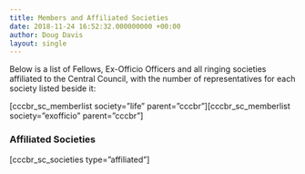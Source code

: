 ```yaml
---
title: Members and Affiliated Societies
date: 2018-11-24 16:52:32.000000000 +00:00
author: Doug Davis
layout: single
---
```

Below is a list of Fellows, Ex-Officio Officers and all ringing societies affiliated to the Central Council, with the number of representatives for each society listed beside it:

\[cccbr\_sc\_memberlist society=&#8221;life&#8221; parent=&#8221;cccbr&#8221;\]\[cccbr\_sc\_memberlist society=&#8221;exofficio&#8221; parent=&#8221;cccbr&#8221;\]

### Affiliated Societies

[cccbr\_sc\_societies type=&#8221;affiliated&#8221;]
